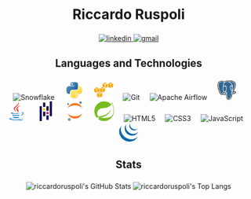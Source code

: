 <h1 align="center">Riccardo Ruspoli</h1>

###

<div align="center">
  <a href="https://www.linkedin.com/in/riccardo-ruspoli/" target="_blank">
    <img src="https://img.shields.io/static/v1?message=LinkedIn&logo=linkedin&label=&color=0077B5&logoColor=white&labelColor=&style=for-the-badge" height="40" alt="linkedin" />
  </a>
  <a href="mailto:riccardoruspoli+github@gmail.com" target="_blank">
    <img src="https://img.shields.io/static/v1?message=Gmail&logo=gmail&label=&color=D14836&logoColor=white&labelColor=&style=for-the-badge" height="40" alt="gmail" />
  </a>
</div>

###

<h2 align="center">Languages and Technologies</h2>

###

<div align="center">
  <img alt="Snowflake" height="40" src="https://www.vectorlogo.zone/logos/snowflake/snowflake-icon.svg" />
  <img width="12" />
  <img alt="Python" height="40" src="https://raw.githubusercontent.com/devicons/devicon/master/icons/python/python-original.svg" />
  <img width="12" />
  <img alt="AWS" height="40" src="https://raw.githubusercontent.com/devicons/devicon/master/icons/amazonwebservices/amazonwebservices-original.svg" />
  <img width="12" />
  <img alt="Git" height="40" src="https://cdn.jsdelivr.net/gh/devicons/devicon/icons/git/git-original.svg" />
  <img width="12" />
  <img alt="Apache Airflow" height="40" src="https://api.iconify.design/devicon/apacheairflow.svg" />
  <img width="12" />
  <img alt="PostgreSQL" height="40" src="https://raw.githubusercontent.com/devicons/devicon/master/icons/postgresql/postgresql-original.svg" />
  <img width="12" />
  <img alt="Java" height="40" src="https://raw.githubusercontent.com/devicons/devicon/master/icons/java/java-original.svg" />
  <img width="12" />
  <img alt="Pandas" height="40" src="https://raw.githubusercontent.com/devicons/devicon/master/icons/pandas/pandas-original.svg" />
  <img width="12" />
  <img alt="Jupyter" height="40" src="https://raw.githubusercontent.com/devicons/devicon/master/icons/jupyter/jupyter-original.svg" />
  <img width="12" />
  <img alt="Spring" height="40" src="https://raw.githubusercontent.com/devicons/devicon/master/icons/spring/spring-original.svg" />
  <img width="12" />
  <img alt="HTML5" height="40" src="https://cdn.jsdelivr.net/gh/devicons/devicon/icons/html5/html5-original.svg" />
  <img width="12" />
  <img alt="CSS3" height="40" src="https://cdn.jsdelivr.net/gh/devicons/devicon/icons/css3/css3-original.svg" />
  <img width="12" />
  <img alt="JavaScript" height="40" src="https://cdn.jsdelivr.net/gh/devicons/devicon/icons/javascript/javascript-original.svg" />
  <img width="12" />
  <img alt="jQuery" height="40" src="https://raw.githubusercontent.com/devicons/devicon/master/icons/jquery/jquery-original.svg" />
</div>

###

<h2 align="center">Stats</h2>

###

<div align="center">
  <img alt="riccardoruspoli's GitHub Stats" src="https://github-readme-stats.vercel.app/api?username=riccardoruspoli&show_icons=true&theme=vue" />
  <img alt="riccardoruspoli's Top Langs" src="https://github-readme-stats.vercel.app/api/top-langs/?username=riccardoruspoli&layout=compact&theme=vue" />
</div>
